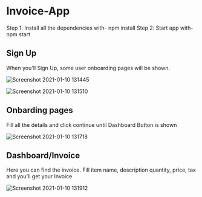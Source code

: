 # Invoice-App

Step 1: Install all the dependencies with- npm install
Step 2: Start app with- npm start

## Sign Up

When you'll Sign Up, some user onboarding pages will be shown.

![Screenshot 2021-01-10 131445](https://user-images.githubusercontent.com/47218490/104155054-59ed5980-540c-11eb-9a50-5dc9e2ddaa85.png)

![Screenshot 2021-01-10 131510](https://user-images.githubusercontent.com/47218490/104155075-670a4880-540c-11eb-8bdc-289f1d82531d.png)

## Onbarding pages

Fill all the details and click continue until Dashboard Button is shown

![Screenshot 2021-01-10 131718](https://user-images.githubusercontent.com/47218490/104155134-82755380-540c-11eb-8fc9-3abce5a07299.png)

## Dashboard/Invoice

Here you can find the invoice. Fill item name, description quantity, price, tax and you'll get your Invoice 

![Screenshot 2021-01-10 131912](https://user-images.githubusercontent.com/47218490/104155171-96b95080-540c-11eb-928a-e2d5001bc6db.png)

